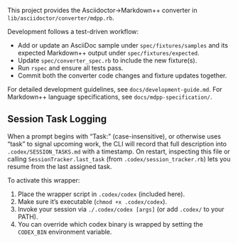 
This project provides the Asciidoctor→Markdown++ converter in `lib/asciidoctor/converter/mdpp.rb`.

Development follows a test-driven workflow:
  - Add or update an AsciiDoc sample under `spec/fixtures/samples` and its expected Markdown++ output under `spec/fixtures/expected`.
  - Update `spec/converter_spec.rb` to include the new fixture(s).
  - Run `rspec` and ensure all tests pass.
  - Commit both the converter code changes and fixture updates together.

For detailed development guidelines, see `docs/development-guide.md`.
For Markdown++ language specifications, see `docs/mdpp-specification/`.

## Session Task Logging

When a prompt begins with “Task:” (case-insensitive), or otherwise uses “task” to signal upcoming work, the CLI will record that full description into `.codex/SESSION_TASKS.md` with a timestamp. On restart, inspecting this file or calling `SessionTracker.last_task` (from `.codex/session_tracker.rb`) lets you resume from the last assigned task.

To activate this wrapper:
1. Place the wrapper script in `.codex/codex` (included here).
2. Make sure it’s executable (`chmod +x .codex/codex`).
3. Invoke your session via `./.codex/codex [args]` (or add `.codex/` to your PATH).
4. You can override which codex binary is wrapped by setting the `CODEX_BIN` environment variable.
